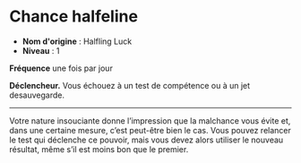 # Chance halfeline

 * **Nom d'origine** : Halfling Luck
 * **Niveau** : 1


<p><strong>Fréquence</strong> une fois par jour</p>
<p><strong>Déclencheur.</strong> Vous échouez à un test de compétence ou à un jet desauvegarde.</p>
<hr>
<p>Votre nature insouciante donne l’impression que la malchance vous évite et, dans une certaine mesure, c’est peut-être bien le cas. Vous pouvez relancer le test qui déclenche ce pouvoir, mais vous devez alors utiliser le nouveau résultat, même s’il est moins bon que le premier.</p>